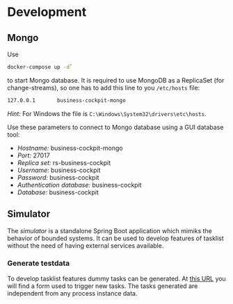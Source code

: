 # Development

## Mongo

Use

```sh
docker-compose up -d`
```

to start Mongo database. It is required to use MongoDB as a ReplicaSet (for change-streams), so one has to add this line to you `/etc/hosts` file:

```sh
127.0.0.1       business-cockpit-mongo
```

*Hint:* For Windows the file is `C:\Windows\System32\drivers\etc\hosts`.

Use these parameters to connect to Mongo database using a GUI database tool:

- *Hostname:* business-cockpit-mongo
- *Port:* 27017
- *Replica set:* rs-business-cockpit
- *Username:* business-cockpit
- *Password:* business-cockpit
- *Authentication database:* business-cockpit
- *Database:* business-cockpit

## Simulator

The *simulator* is a standalone Spring Boot application which mimiks the behavior of bounded systems. It can be used to develop features of tasklist without the need of having external services available.

### Generate testdata

To develop tasklist features dummy tasks can be generated. At [this URL](http://localhost:8079/testdata/usertask/form) you will find a form used to trigger new tasks. The tasks generated are independent from any process instance data.
